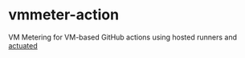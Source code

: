 # vmmeter-action

VM Metering for VM-based GitHub actions using hosted runners and [actuated](https://actuated.dev)

